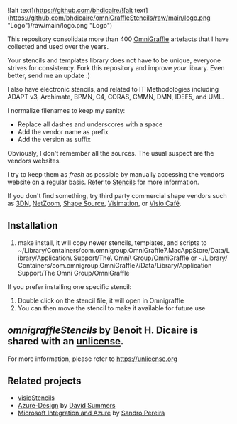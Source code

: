 ![alt text](https://github.com/bhdicaire/![alt text](https://github.com/bhdicaire/omniGraffleStencils/raw/main/logo.png "Logo")/raw/main/logo.png "Logo")

This repository consolidate more than 400 [OmniGraffle](https://www.omnigroup.com/omnigraffle) artefacts that I have collected and used over the years.

Your stencils and templates library does not have to be unique, everyone strives for consistency. Fork this repository and improve *your* library. Even better, send me an update :)

I also have electronic stencils, and related to IT Methodologies including ADAPT v3, Archimate, BPMN, C4, CORAS, CMMN, DMN, IDEF5, and UML.

I normalize filenames to keep my sanity:
 * Replace all dashes and underscores with a space
 * Add the vendor name as prefix
 * Add the version as suffix

Obviously, I don't remember all the sources. The usual suspect are the vendors websites.

I try to keep them as _fresh_ as possible by manually accessing the vendors website on a regular basis. Refer to [Stencils](stencils.md) for more information.

If you don't find something, try third party commercial shape vendors such as [3DN](https://3d-networking.com/3d-symbols/), [NetZoom](www.NetZoom.com), [Shape Source](www.shapesource.com), [Visimation](www.visimation.com), or [Visio Café](http://www.visiocafe.com/).

## Installation

1. make install, it will copy newer stencils, templates, and scripts to ~/Library/Containers/com.omnigroup.OmniGraffle7.MacAppStore/Data/Library/Application\ Support/The\ Omni\ Group/OmniGraffle or ⁨~/⁨Library⁩/⁨Containers⁩/⁨com.omnigroup.OmniGraffle7⁩/⁨Data⁩/⁨Library⁩/Application Support⁩/The Omni Group⁩/⁨OmniGraffle⁩

If you prefer installing one specific stencil:

1. Double click on the stencil file, it will open in Omnigraffle
2. You can then move the stencil to make it available for future use

## _omnigraffleStencils_ by Benoît H. Dicaire is shared with an [unlicense](https://github.com/bhdicaire/visioStencils/raw/main/LICENSE).
For more information, please refer to <https://unlicense.org>

## Related projects
* [visioStencils](https://github.com/bhdicaire/visioStencils)
* [Azure-Design](https://github.com/David-Summers/Azure-Design) by [David Summers](https://twitter.com/xeeva_d3)
* [Microsoft Integration and Azure](https://github.com/sandroasp/Microsoft-Integration-and-Azure-Stencils-Pack-for-Visio) by [Sandro Pereira](https://blog.sandro-pereira.com/)
